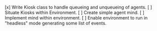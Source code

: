 
[x] Write Kiosk class to handle queueing and unqueueing of agents.
[ ] Situate Kiosks within Environment.
[ ] Create simple agent mind.
[ ] Implement mind within environment.
[ ] Enable environment to run in "headless" mode generating some list of events.
